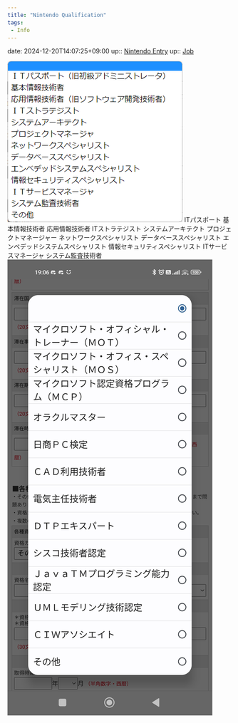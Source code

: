```yaml
---
title: "Nintendo Qualification"
tags:
 - Info
---
```


date: 2024-12-20T14:07:25+09:00
up:: [Nintendo Entry](Nintendo%20Entry.md)
up:: [Job](../Bar/Job.md)

![](Pasted%20image%2020220717181436.png)
ITパスポート
基本情報技術者
応用情報技術者
ITストラテジスト
システムアーキテクト
プロジェクトマネージャー
ネットワークスペシャリスト
データベーススペシャリスト
エンベデッドシステムスペシャリスト
情報セキュリティスペシャリスト
ITサービスマネージャ
システム監査技術者
![](Screenshot_2022-07-18-19-06-08-270_com.kiwibrowser.browser.jpg)